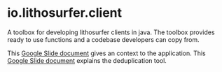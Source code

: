 
# io.lithosurfer.client
A toolbox for developing lithosurfer clients in java. The toolbox provides ready to use functions and a codebase developers can copy from.

This [Google Slide document](https://docs.google.com/presentation/d/1WQgBAHUzUFU9I19FWfKUKQDxXc5G71Nft6czgzw08Vk/edit#slide=id.g8e222cba3c_0_5) gives an context to the application.
This [Google Slide document](https://docs.google.com/presentation/d/19tYmN4ZLtUBHdWbtbS-uvctx4uARJnm9FichRgr1vNU/edit?usp=sharing) explains the deduplication tool.
